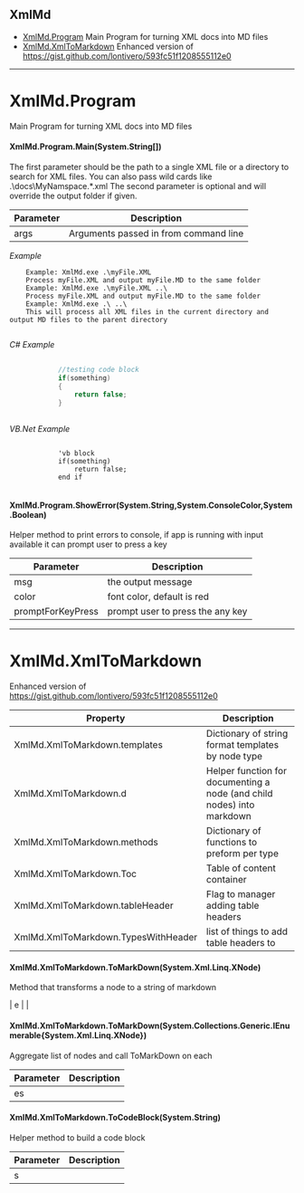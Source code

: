 ## XmlMd ##
- [XmlMd.Program](#xmlmdprogram) Main Program for turning XML docs into MD files
- [XmlMd.XmlToMarkdown](#xmlmdxmltomarkdown) Enhanced version of https://gist.github.com/lontivero/593fc51f1208555112e0

---
# XmlMd.Program

Main Program for turning XML docs into MD files

#### XmlMd.Program.Main(System.String[])

The first parameter should be the path to a single XML file or a directory to search for XML files. You can also pass wild cards like .\docs\MyNamspace.*.xml The second parameter is optional and will override the output folder if given.


| Parameter | Description |
|-----------|-------------|
|      args |Arguments passed in from command line |
_Example_

```
    Example: XmlMd.exe .\myFile.XML                                    
    Process myFile.XML and output myFile.MD to the same folder         
    Example: XmlMd.exe .\myFile.XML ..\                                
    Process myFile.XML and output myFile.MD to the same folder         
    Example: XmlMd.exe .\ ..\                                          
    This will process all XML files in the current directory and output MD files to the parent directory
    
```

_C# Example_

```C#
 
            //testing code block
            if(something)
            {
                return false;
            }
            
```

_VB.Net Example_

```VB.Net
 
            'vb block
            if(something) 
                return false;
            end if
            
```


#### XmlMd.Program.ShowError(System.String,System.ConsoleColor,System.Boolean)

Helper method to print errors to console, if app is running with input available it can prompt user to press a key


| Parameter | Description |
|-----------|-------------|
|       msg |the output message |
|     color |font color, default is red |
|promptForKeyPress |prompt user to press the any key |


---
# XmlMd.XmlToMarkdown

Enhanced version of https://gist.github.com/lontivero/593fc51f1208555112e0

|  Property | Description |
|-----------|-------------|
|XmlMd.XmlToMarkdown.templates |Dictionary of string format templates by node type |
|XmlMd.XmlToMarkdown.d |Helper function for documenting a node (and child nodes) into markdown |
|XmlMd.XmlToMarkdown.methods |Dictionary of functions to preform per type |
|XmlMd.XmlToMarkdown.Toc |Table of content container |
|XmlMd.XmlToMarkdown.tableHeader |Flag to manager adding table headers |
|XmlMd.XmlToMarkdown.TypesWithHeader |list of things to add table headers to |

#### XmlMd.XmlToMarkdown.ToMarkDown(System.Xml.Linq.XNode)

Method that transforms a node to a string of markdown

|         e |             |


#### XmlMd.XmlToMarkdown.ToMarkDown(System.Collections.Generic.IEnumerable{System.Xml.Linq.XNode})

Aggregate list of nodes and call ToMarkDown on each


| Parameter | Description |
|-----------|-------------|
|        es |             |


#### XmlMd.XmlToMarkdown.ToCodeBlock(System.String)

Helper method to build a code block


| Parameter | Description |
|-----------|-------------|
|         s |             |



